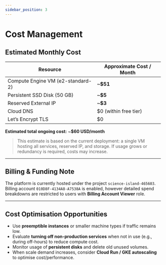 ```yaml
---
sidebar_position: 3
---
```


# Cost Management

## Estimated Monthly Cost

| Resource | Approximate Cost / Month |
|---------|--------------------------|
| Compute Engine VM (e2-standard-2) | ~**$51** |
| Persistent SSD Disk (50 GB) | ~**$5** |
| Reserved External IP | ~**$3** |
| Cloud DNS | $0 (within free tier) |
| Let’s Encrypt TLS | $0 |

**Estimated total ongoing cost:** ~**$60 USD/month**

> This estimate is based on the current deployment: a single VM hosting all services, reserved IP, and storage.
> If usage grows or redundancy is required, costs may increase.

---

## Billing & Funding Note

The platform is currently hosted under the project `science-island-465603`.  
Billing account `010D8F-4134A8-A7538A` is enabled, however detailed spend breakdowns are restricted to users with **Billing Account Viewer** role.

---

## Cost Optimisation Opportunities

- Use **preemptible instances** or smaller machine types if traffic remains low.  
- Evaluate **turning off non-production services** when not in use (e.g., during off-hours) to reduce compute cost.  
- Monitor usage of **persistent disks** and delete old unused volumes.  
- When scale demand increases, consider **Cloud Run / GKE autoscaling** to optimise cost/performance.
